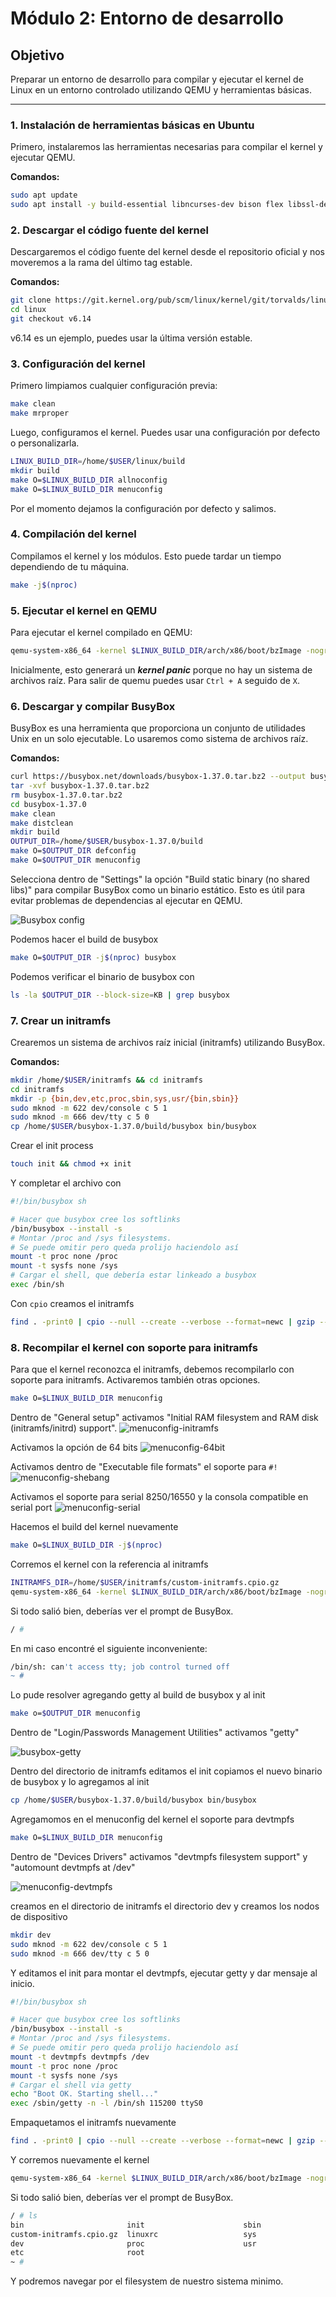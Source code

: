 # Módulo 2: Entorno de desarrollo

## Objetivo
Preparar un entorno de desarrollo para compilar y ejecutar el kernel de Linux en un entorno controlado utilizando QEMU y herramientas básicas.

---

### 1. Instalación de herramientas básicas en Ubuntu
Primero, instalaremos las herramientas necesarias para compilar el kernel y ejecutar QEMU.

**Comandos:**
```bash
sudo apt update
sudo apt install -y build-essential libncurses-dev bison flex libssl-dev libelf-dev qemu-system gcc make gdb cscope
```

### 2. Descargar el código fuente del kernel

Descargaremos el código fuente del kernel desde el repositorio oficial y nos moveremos a la rama del último tag estable.

**Comandos:**
```bash
git clone https://git.kernel.org/pub/scm/linux/kernel/git/torvalds/linux.git/
cd linux
git checkout v6.14
```

v6.14 es un ejemplo, puedes usar la última versión estable.

### 3. Configuración del kernel

Primero limpiamos cualquier configuración previa:
```bash
make clean
make mrproper
```
Luego, configuramos el kernel. Puedes usar una configuración por defecto o personalizarla.
```bash
LINUX_BUILD_DIR=/home/$USER/linux/build
mkdir build
make O=$LINUX_BUILD_DIR allnoconfig
make O=$LINUX_BUILD_DIR menuconfig
```
Por el momento dejamos la configuración por defecto y salimos.

### 4. Compilación del kernel
Compilamos el kernel y los módulos. Esto puede tardar un tiempo dependiendo de tu máquina.
```bash
make -j$(nproc)
```

### 5. Ejecutar el kernel en QEMU

Para ejecutar el kernel compilado en QEMU:
```bash
qemu-system-x86_64 -kernel $LINUX_BUILD_DIR/arch/x86/boot/bzImage -nographic -append "earlyprintk=serial,ttyS0 console=ttyS0"
```
 Inicialmente, esto generará un ***kernel panic*** porque no hay un sistema de archivos raíz. Para salir de quemu puedes usar `Ctrl + A` seguido de `X`.

### 6. Descargar y compilar BusyBox

BusyBox es una herramienta que proporciona un conjunto de utilidades Unix en un solo ejecutable. Lo usaremos como sistema de archivos raíz.

**Comandos:**
```bash
curl https://busybox.net/downloads/busybox-1.37.0.tar.bz2 --output busybox-1.37.0.tar.bz2
tar -xvf busybox-1.37.0.tar.bz2
rm busybox-1.37.0.tar.bz2
cd busybox-1.37.0
make clean
make distclean
mkdir build
OUTPUT_DIR=/home/$USER/busybox-1.37.0/build
make O=$OUTPUT_DIR defconfig
make O=$OUTPUT_DIR menuconfig
```

Selecciona dentro de "Settings" la opción "Build static binary (no shared libs)" para compilar BusyBox como un binario estático.
Esto es útil para evitar problemas de dependencias al ejecutar en QEMU.

![Busybox config](img/busybox-1.png)

Podemos hacer el build de busybox

```bash
make O=$OUTPUT_DIR -j$(nproc) busybox
```

Podemos verificar el binario de busybox con
```bash
ls -la $OUTPUT_DIR --block-size=KB | grep busybox
```

### 7. Crear un initramfs

Crearemos un sistema de archivos raíz inicial (initramfs) utilizando BusyBox.

**Comandos:**

```bash
mkdir /home/$USER/initramfs && cd initramfs
cd initramfs
mkdir -p {bin,dev,etc,proc,sbin,sys,usr/{bin,sbin}}
sudo mknod -m 622 dev/console c 5 1       
sudo mknod -m 666 dev/tty c 5 0
cp /home/$USER/busybox-1.37.0/build/busybox bin/busybox
```

Crear el init process

```bash
touch init && chmod +x init
```

Y completar el archivo con

```bash
#!/bin/busybox sh

# Hacer que busybox cree los softlinks
/bin/busybox --install -s
# Montar /proc and /sys filesystems.
# Se puede omitir pero queda prolijo haciendolo así
mount -t proc none /proc
mount -t sysfs none /sys
# Cargar el shell, que debería estar linkeado a busybox
exec /bin/sh
```

Con ```cpio``` creamos el initramfs

```bash
find . -print0 | cpio --null --create --verbose --format=newc | gzip --best > ./custom-initramfs.cpio.gz
```

### 8. Recompilar el kernel con soporte para initramfs

Para que el kernel reconozca el initramfs, debemos recompilarlo con soporte para initramfs. Activaremos también otras opciones.

```bash
make O=$LINUX_BUILD_DIR menuconfig
```

Dentro de "General setup" activamos "Initial RAM filesystem and RAM disk (initramfs/initrd) support".
![menuconfig-initramfs](img/menuconfig-initramfs.png)

Activamos la opción de 64 bits
![menuconfig-64bit](img/menuconfig-64bit.png)

Activamos dentro de "Executable file formats" el soporte para ```#!```
![menuconfig-shebang](img/menuconfig-shebang.png)

Activamos el soporte para serial 8250/16550 y la consola compatible en serial port
![menuconfig-serial](img/menuconfig-serial.png)

Hacemos el build del kernel nuevamente
```bash
make O=$LINUX_BUILD_DIR -j$(nproc)
```

Corremos el kernel con la referencia al initramfs
```bash
INITRAMFS_DIR=/home/$USER/initramfs/custom-initramfs.cpio.gz
qemu-system-x86_64 -kernel $LINUX_BUILD_DIR/arch/x86/boot/bzImage -nographic -append "earlyprintk=serial,ttyS0 console=ttyS0 debug" --initrd $INITRAMFS_DIR
```
Si todo salió bien, deberías ver el prompt de BusyBox.
```bash
/ # 
```

En mi caso encontré el siguiente inconveniente:
```bash
/bin/sh: can't access tty; job control turned off
~ #
```

Lo pude resolver agregando getty al build de busybox y al init

```bash
make o=$OUTPUT_DIR menuconfig
```

Dentro de "Login/Passwords Management Utilities" activamos "getty"

![busybox-getty](img/busybox-getty.png)

Dentro del directorio de initramfs editamos el init copiamos el nuevo binario de busybox y lo agregamos al init
```bash
cp /home/$USER/busybox-1.37.0/build/busybox bin/busybox
```

Agregamomos en el menuconfig del kernel el soporte para devtmpfs

```bash
make O=$LINUX_BUILD_DIR menuconfig
```

Dentro de "Devices Drivers" activamos "devtmpfs filesystem support" y "automount devtmpfs at /dev"

![menuconfig-devtmpfs](img/menuconfig-devtmpfs.png)

creamos en el directorio de initramfs el directorio dev y creamos los nodos de dispositivo
```bash
mkdir dev
sudo mknod -m 622 dev/console c 5 1
sudo mknod -m 666 dev/tty c 5 0
```

Y editamos el init para montar el devtmpfs, ejecutar getty y dar mensaje al inicio.

```bash
#!/bin/busybox sh

# Hacer que busybox cree los softlinks
/bin/busybox --install -s
# Montar /proc and /sys filesystems.
# Se puede omitir pero queda prolijo haciendolo así
mount -t devtmpfs devtmpfs /dev
mount -t proc none /proc
mount -t sysfs none /sys
# Cargar el shell via getty
echo "Boot OK. Starting shell..."
exec /sbin/getty -n -l /bin/sh 115200 ttyS0
```

Empaquetamos el initramfs nuevamente
```bash
find . -print0 | cpio --null --create --verbose --format=newc | gzip --best > ./custom-initramfs.cpio.gz
```

Y corremos nuevamente el kernel
```bash
qemu-system-x86_64 -kernel $LINUX_BUILD_DIR/arch/x86/boot/bzImage -nographic -append "earlyprintk=serial,ttyS0 console=ttyS0 debug" --initrd $INITRAMFS_DIR
```

Si todo salió bien, deberías ver el prompt de BusyBox.
```bash
/ # ls
bin                       init                      sbin
custom-initramfs.cpio.gz  linuxrc                   sys
dev                       proc                      usr
etc                       root
~ # 
```

Y podremos navegar por el filesystem de nuestro sistema minimo.
